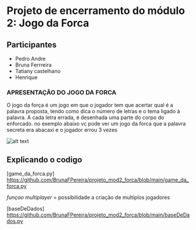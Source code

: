 # Projeto de encerramento do módulo 2: Jogo da Forca 


## Participantes
-  Pedro Andre  
- Bruna Ferrreira 
- Tatiany castelhano
- Henrique 


### APRESENTAÇÃO DO JOGO DA FORCA 
O jogo da força é um jogo em que o jogador tem que acertar qual é a palavra proposta, tendo como dica o número de letras e o tema ligado à palavra. A cada letra errada, é desenhada uma parte do corpo do enforcado.
no exemplo abaixo vc pode ver um jogo da forca que a palavra secreta era abacaxi e o jogador errou 3 vezes 

![alt text](https://t2.uc.ltmcdn.com/pt/images/7/3/3/palavras_para_forca_29337_600.jpg)




## Explicando o codigo

[game_da_forca.py] <https://github.com/BrunaFPereira/projeto_mod2_forca/blob/main/game_da_forca.py>


*funçao multiplayer* = possibilidade a criação de multiplos jogadores 

[baseDeDados] <https://github.com/BrunaFPereira/projeto_mod2_forca/blob/main/baseDeDados.py>





